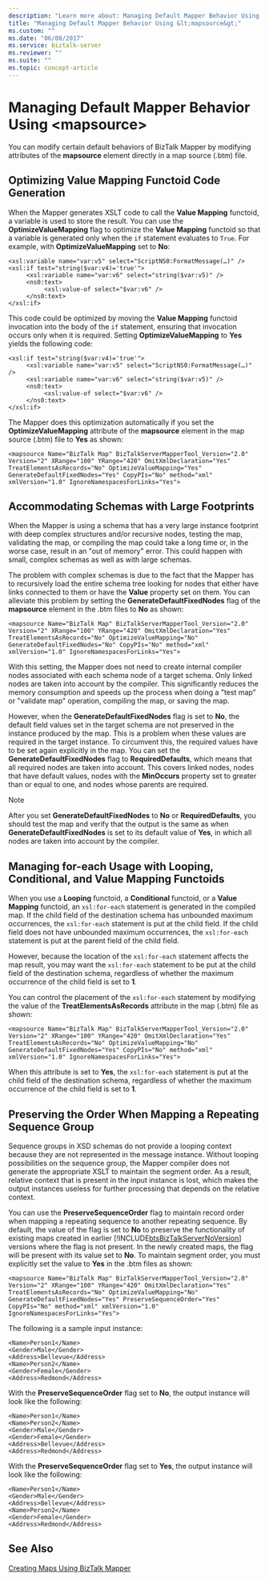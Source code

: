 ```yaml
---
description: "Learn more about: Managing Default Mapper Behavior Using &lt;mapsource&gt;"
title: "Managing Default Mapper Behavior Using &lt;mapsource&gt;"
ms.custom: ""
ms.date: "06/08/2017"
ms.service: biztalk-server
ms.reviewer: ""
ms.suite: ""
ms.topic: concept-article
---
```

# Managing Default Mapper Behavior Using &lt;mapsource&gt;
You can modify certain default behaviors of BizTalk Mapper by modifying attributes of the **mapsource** element directly in a map source (.btm) file.  
  
## Optimizing Value Mapping Functoid Code Generation  
 When the Mapper generates XSLT code to call the **Value Mapping** functoid, a variable is used to store the result. You can use the **OptimizeValueMapping** flag to optimize the **Value Mapping** functoid so that a variable is generated only when the `if` statement evaluates to `True`. For example, with **OptimizeValueMapping** set to **No**:  
  
```  
<xsl:variable name="var:v5" select="ScriptNS0:FormatMessage(…)" />  
<xsl:if test="string($var:v4)='true'">  
     <xsl:variable name="var:v6" select="string($var:v5)" />  
     <ns0:text>  
          <xsl:value-of select="$var:v6" />  
     </ns0:text>  
</xsl:if>  
```  
  
 This code could be optimized by moving the **Value Mapping** functoid invocation into the body of the `if` statement, ensuring that invocation occurs only when it is required. Setting **OptimizeValueMapping** to **Yes** yields the following code:  
  
```  
<xsl:if test="string($var:v4)='true'">  
     <xsl:variable name="var:v5" select="ScriptNS0:FormatMessage(…)" />  
     <xsl:variable name="var:v6" select="string($var:v5)" />  
     <ns0:text>  
          <xsl:value-of select="$var:v6" />  
     </ns0:text>  
</xsl:if>  
```  
  
 The Mapper does this optimization automatically if you set the **OptimizeValueMapping** attribute of the **mapsource** element in the map source (.btm) file to **Yes** as shown:  
  
```  
<mapsource Name="BizTalk Map" BizTalkServerMapperTool_Version="2.0" Version="2" XRange="100" YRange="420" OmitXmlDeclaration="Yes" TreatElementsAsRecords="No" OptimizeValueMapping="Yes" GenerateDefaultFixedNodes="Yes" CopyPIs="No" method="xml" xmlVersion="1.0" IgnoreNamespacesForLinks="Yes">  
```  
  
## Accommodating Schemas with Large Footprints  
 When the Mapper is using a schema that has a very large instance footprint with deep complex structures and/or recursive nodes, testing the map, validating the map, or compiling the map could take a long time or, in the worse case, result in an "out of memory" error. This could happen with small, complex schemas as well as with large schemas.  
  
 The problem with complex schemas is due to the fact that the Mapper has to recursively load the entire schema tree looking for nodes that either have links connected to them or have the **Value** property set on them. You can alleviate this problem by setting the **GenerateDefaultFixedNodes** flag of the **mapsource** element in the .btm files to **No** as shown:  
  
```  
<mapsource Name="BizTalk Map" BizTalkServerMapperTool_Version="2.0" Version="2" XRange="100" YRange="420" OmitXmlDeclaration="Yes" TreatElementsAsRecords="No" OptimizeValueMapping="No" GenerateDefaultFixedNodes="No" CopyPIs="No" method="xml" xmlVersion="1.0" IgnoreNamespacesForLinks="Yes">  
```  
  
 With this setting, the Mapper does not need to create internal compiler nodes associated with each schema node of a target schema. Only linked nodes are taken into account by the compiler. This significantly reduces the memory consumption and speeds up the process when doing a "test map" or "validate map" operation, compiling the map, or saving the map.  
  
 However, when the **GenerateDefaultFixedNodes** flag is set to **No**, the default field values set in the target schema are not preserved in the instance produced by the map. This is a problem when these values are required in the target instance. To circumvent this, the required values have to be set again explicitly in the map. You can set the **GenerateDefaultFixedNodes** flag to **RequiredDefaults**, which means that all required nodes are taken into account. This covers linked nodes, nodes that have default values, nodes with the **MinOccurs** property set to greater than or equal to one, and nodes whose parents are required.  
  
> [!NOTE]
>  After you set **GenerateDefaultFixedNodes** to **No** or **RequiredDefaults**, you should test the map and verify that the output is the same as when **GenerateDefaultFixedNodes** is set to its default value of **Yes**, in which all nodes are taken into account by the compiler.  
  
## Managing for-each Usage with Looping, Conditional, and Value Mapping Functoids  
 When you use a **Looping** functoid, a **Conditional** functoid, or a **Value Mapping** functoid, an `xsl:for-each` statement is generated in the compiled map. If the child field of the destination schema has unbounded maximum occurrences, the `xsl:for-each` statement is put at the child field. If the child field does not have unbounded maximum occurrences, the `xsl:for-each` statement is put at the parent field of the child field.  
  
 However, because the location of the `xsl:for-each` statement affects the map result, you may want the `xsl:for-each` statement to be put at the child field of the destination schema, regardless of whether the maximum occurrence of the child field is set to **1**.  
  
 You can control the placement of the `xsl:for-each` statement by modifying the value of the **TreatElementsAsRecords** attribute in the map (.btm) file as shown:  
  
```  
<mapsource Name="BizTalk Map" BizTalkServerMapperTool_Version="2.0" Version="2" XRange="100" YRange="420" OmitXmlDeclaration="Yes" TreatElementsAsRecords="No" OptimizeValueMapping="No" GenerateDefaultFixedNodes="Yes" CopyPIs="No" method="xml" xmlVersion="1.0" IgnoreNamespacesForLinks="Yes">  
```  
  
 When this attribute is set to **Yes**, the `xsl:for-each` statement is put at the child field of the destination schema, regardless of whether the maximum occurrence of the child field is set to **1**.  
  
## Preserving the Order When Mapping a Repeating Sequence Group  
 Sequence groups in XSD schemas do not provide a looping context because they are not represented in the message instance. Without looping possibilities on the sequence group, the Mapper compiler does not generate the appropriate XSLT to maintain the segment order. As a result, relative context that is present in the input instance is lost, which makes the output instances useless for further processing that depends on the relative context.  
  
 You can use the **PreserveSequenceOrder** flag to maintain record order when mapping a repeating sequence to another repeating sequence. By default, the value of the flag is set to **No** to preserve the functionality of existing maps created in earlier [!INCLUDE[btsBizTalkServerNoVersion](../includes/btsbiztalkservernoversion-md.md)] versions where the flag is not present. In the newly created maps, the flag will be present with its value set to **No**. To maintain segment order, you must explicitly set the value to **Yes** in the .btm files as shown:  
  
```  
<mapsource Name="BizTalk Map" BizTalkServerMapperTool_Version="2.0" Version="2" XRange="100" YRange="420" OmitXmlDeclaration="Yes" TreatElementsAsRecords="No" OptimizeValueMapping="No" GenerateDefaultFixedNodes="Yes" PreserveSequenceOrder="Yes" CopyPIs="No" method="xml" xmlVersion="1.0" IgnoreNamespacesForLinks="Yes">  
```  
  
 The following is a sample input instance:  
  
```  
<Name>Person1</Name>  
<Gender>Male</Gender>  
<Address>Bellevue</Address>  
<Name>Person2</Name>  
<Gender>Female</Gender>  
<Address>Redmond</Address>  
```  
  
 With the **PreserveSequenceOrder** flag set to **No**, the output instance will look like the following:  
  
```  
<Name>Person1</Name>  
<Name>Person2</Name>  
<Gender>Male</Gender>  
<Gender>Female</Gender>  
<Address>Bellevue</Address>  
<Address>Redmond</Address>  
```  
  
 With the **PreserveSequenceOrder** flag set to **Yes**, the output instance will look like the following:  
  
```  
<Name>Person1</Name>  
<Gender>Male</Gender>  
<Address>Bellevue</Address>  
<Name>Person2</Name>  
<Gender>Female</Gender>  
<Address>Redmond</Address>  
```  
  
## See Also  
 [Creating Maps Using BizTalk Mapper](../core/creating-maps-using-biztalk-mapper.md)
